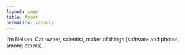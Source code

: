 ```yaml
---
layout: page
title: About
permalink: /about/
---
```


I'm Nelson. Cat owner, scientist, maker of things (software and photos, among others).